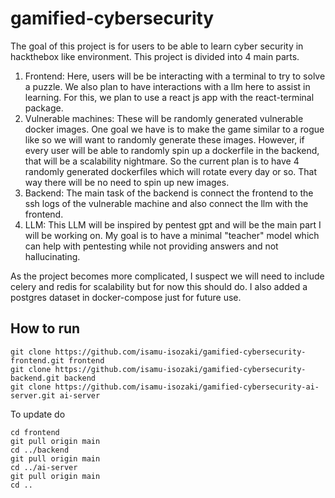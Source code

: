 # gamified-cybersecurity

The goal of this project is for users to be able to learn cyber security in hackthebox like environment. This project is divided into 4 main parts.

1. Frontend: Here, users will be be interacting with a terminal to try to solve a puzzle. We also plan to have interactions with a llm here to assist in learning. For this, we plan to use a react js app with the react-terminal package.
2. Vulnerable machines: These will be randomly generated vulnerable docker images. One goal we have is to make the game similar to a rogue like so we will want to randomly generate these images. However, if every user will be able to randomly spin up a dockerfile in the backend, that will be a scalability nightmare. So the current plan is to have 4 randomly generated dockerfiles which will rotate every day or so. That way there will be no need to spin up new images.
3. Backend: The main task of the backend is connect the frontend to the ssh logs of the vulnerable machine and also connect the llm with the frontend.
4. LLM: This LLM will be inspired by pentest gpt and will be the main part I will be working on. My goal is to have a minimal "teacher" model which can help with pentesting while not providing answers and not hallucinating.

As the project becomes more complicated, I suspect we will need to include celery and redis for scalability but for now this should do. I also added a postgres dataset in docker-compose just for future use.

## How to run
```
git clone https://github.com/isamu-isozaki/gamified-cybersecurity-frontend.git frontend
git clone https://github.com/isamu-isozaki/gamified-cybersecurity-backend.git backend
git clone https://github.com/isamu-isozaki/gamified-cybersecurity-ai-server.git ai-server
```
To update do
```
cd frontend
git pull origin main
cd ../backend
git pull origin main
cd ../ai-server
git pull origin main
cd ..
```